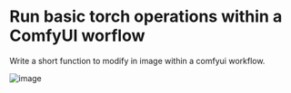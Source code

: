 # Run basic torch operations within a ComfyUI worflow

Write a short function to modify in image within a comfyui workflow. 

![image](https://github.com/Nolasaurus/ComfyUI_RunCustomPython/assets/100235194/7d57cd07-a05f-492f-9d4f-3e4f9e8bdee0)
